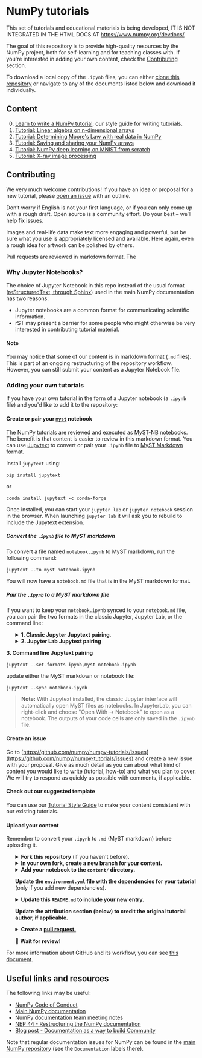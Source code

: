 # NumPy tutorials

This set of tutorials and educational materials is being developed,
IT IS NOT INTEGRATED IN THE HTML DOCS AT https://www.numpy.org/devdocs/

The goal of this repository is to provide high-quality resources by the
NumPy project, both for self-learning and for teaching classes with. If you're
interested in adding your own content, check the [Contributing](#contributing)
section.

To download a local copy of the `.ipynb` files, you can either
[clone this repository](https://docs.github.com/en/github/creating-cloning-and-archiving-repositories/cloning-a-repository)
or navigate to any of the documents listed below and download it individually.

## Content

0. [Learn to write a NumPy tutorial](content/tutorial-style-guide.md): our style guide for writing tutorials.
1. [Tutorial: Linear algebra on n-dimensional arrays](content/tutorial-svd.md)
3. [Tutorial: Determining Moore's Law with real data in NumPy](content/mooreslaw-tutorial.md)
4. [Tutorial: Saving and sharing your NumPy arrays](content/save-load-arrays.md)
5. [Tutorial: NumPy deep learning on MNIST from scratch](content/tutorial-deep-learning-on-mnist.md)
6. [Tutorial: X-ray image processing](content/tutorial-x-ray-image-processing.md)

## Contributing

We very much welcome contributions! If you have an idea or proposal for a new
tutorial, please [open an issue](https://github.com/numpy/numpy-tutorials/issues)
with an outline. 

Don’t worry if English is not your first language, or if you can only come up
with a rough draft. Open source is a community effort. Do your best – we’ll help
fix issues.

Images and real-life data make text more engaging and powerful, but be sure what
you use is appropriately licensed and available. Here again, even a rough idea
for artwork can be polished by others.

Pull requests are reviewed in markdown format. The 

### Why Jupyter Notebooks?

The choice of Jupyter Notebook in this repo instead of the usual format 
([reStructuredText, through Sphinx](https://www.sphinx-doc.org/en/master/usage/restructuredtext/index.html))
used in the main NumPy documentation has two reasons:

 * Jupyter notebooks are a common format for communicating scientific
   information.
 * rST may present a barrier for some people who might otherwise be very
   interested in contributing tutorial material.

#### Note

You may notice that some of our content is in markdown format (`.md` files). 
This is part of an ongoing restructuring of the repository workflow. However, 
you can still submit your content as a Jupyter Notebook file.

### Adding your own tutorials

If you have your own tutorial in the form of a Jupyter notebook (a `.ipynb`
file) and you'd like to add it to the repository:

#### Create or pair your [`myst`](https://jupytext.readthedocs.io/en/latest/formats.html#myst-markdown) notebook

The NumPy tutorials are reviewed and executed as
[MyST-NB](https://myst-nb.readthedocs.io/) notebooks. The benefit is that
content is easier to review in this markdown format. You can use 
[Jupytext](https://jupytext.readthedocs.io/en/latest/index.html) to convert 
or pair your `.ipynb` file to 
[MyST Markdown](https://github.com/mwouts/jupytext/blob/master/docs/formats.md#myst-markdown) 
format.

Install `jupytext` using:

```
pip install jupytext
```
or
```
conda install jupytext -c conda-forge
```

Once installed, you can start your `jupyter lab` or `jupyter notebook`
session in the browser. When launching `jupyter lab` it will ask you to rebuild
to include the Jupytext extension. 

##### Convert the `.ipynb` file to MyST markdown

To convert a file named `notebook.ipynb` to MyST markdown, run the following command:

```
jupytext --to myst notebook.ipynb
```

You will now have a `notebook.md` file that is in the MyST markdown format. 

##### Pair the `.ipynb` to a MyST markdown file

If you want to keep your `notebook.ipynb` synced to your `notebook.md`
file, you can pair the two formats in the classic Jupyter, Jupyter Lab,
or the command line:
<ul>
<details>
    <summary>
        <b>1. Classic Jupyter Jupytext pairing</b>.
    </summary>
    <img src="site/_static/01-classic.gif" width=80% height=80%>
</details>
    
<details>
    <summary>
        <b>2. Jupyter Lab Jupytext pairing</b>
    </summary>
    <img src="site/_static/02-jupyterlab.gif" width=80% height=80%>
</details>
</ul>

__3. Command line Jupytext pairing__

```
jupytext --set-formats ipynb,myst notebook.ipynb
```
update either the MyST markdown or notebook file:
```
jupytext --sync notebook.ipynb
```

> __Note:__ With Jupytext installed, the classic Jupyter interface will
> automatically open MyST files as notebooks. In JupyterLab, you can
> right-click and choose "Open With -> Notebook" to open as a notebook.
> The outputs of your code cells are only saved in the `.ipynb` file.

#### Create an issue

Go to [https://github.com/numpy/numpy-tutorials/issues](https://github.com/numpy/numpy-tutorials/issues)
and create a new issue with your proposal. Give as much detail as you can about
what kind of content you would like to write (tutorial, how-to) and what you
plan to cover. We will try to respond as quickly as possible with comments, if
applicable.

#### Check out our suggested template

You can use our [Tutorial Style Guide](content/tutorial-style-guide.md) to make
your content consistent with our existing tutorials.

#### Upload your content

Remember to convert your `.ipynb` to `.md` (MyST markdown) before uploading it. 

<ul>
<details>
    <summary>
        <b>Fork this repository</b> (if you haven't before).
    </summary>
    <img src="site/_static/01-fork.gif" width=80% height=80%>
</details>
    
<details>
    <summary>
        <b>In your own fork, create a new branch for your content.</b>
    </summary>
    <img src="site/_static/02-create_new_branch.gif" width=80% height=80%>
</details>

<details>
    <summary>
        <b>Add your notebook to the <code>content/</code> directory.</b>
    </summary>
    <img src="site/_static/03-upload.gif" width=80% height=80%>
</details>

<b>Update the <code>environment.yml</code> file with the dependencies for your
tutorial</b> (only if you add new dependencies).

<details>
    <summary>
        <b>Update this <code>README.md</code> to include your new entry.</b>
    </summary>
    <img src="site/_static/04-add_to_readme.gif" width=80% height=80%>
</details>

<b>Update the attribution section (below) to credit the original tutorial
author, if applicable.</b>

<details>
    <summary>
        <b>Create a <a href="https://docs.github.com/en/github/collaborating-with-issues-and-pull-requests/about-pull-requests">pull request.</a></b>
    </summary>
    <img src="site/_static/05-create_PR.gif" width=80% height=80%>
</details>

:tada: <b>Wait for review!</b>
</ul>

For more information about GitHub and its workflow, you can see
[this document](https://docs.github.com/en/github/collaborating-with-issues-and-pull-requests).

## Useful links and resources

The following links may be useful:

- [NumPy Code of Conduct](https://numpy.org/doc/stable/dev/conduct/code_of_conduct.html)
- [Main NumPy documentation](https://numpy.org/doc/stable/)
- [NumPy documentation team meeting notes](https://hackmd.io/oB_boakvRqKR-_2jRV-Qjg?both)
- [NEP 44 - Restructuring the NumPy documentation](https://numpy.org/neps/nep-0044-restructuring-numpy-docs.html)
- [Blog post - Documentation as a way to build Community](https://labs.quansight.org/blog/2020/03/documentation-as-a-way-to-build-community/)

Note that regular documentation issues for NumPy can be found in the [main NumPy
repository](https://github.com/numpy/numpy/issues) (see the `Documentation`
labels there). 
